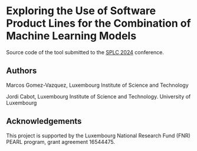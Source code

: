 # Exploring the Use of Software Product Lines for the Combination of Machine Learning Models

Source code of the tool submitted to the [SPLC 2024](https://2024.splc.net/) conference.

## Authors

Marcos Gomez-Vazquez, Luxembourg Institute of Science and Technology

Jordi Cabot, Luxembourg Institute of Science and Technology. University of Luxembourg

## Acknowledgements

This project is supported by the Luxembourg National Research Fund (FNR) PEARL program, grant agreement 16544475.